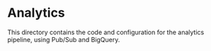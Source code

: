 # Analytics

This directory contains the code and configuration for the analytics pipeline, using Pub/Sub and BigQuery.